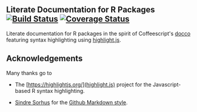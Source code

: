Literate Documentation for R Packages [![Build Status](https://travis-ci.org/robertzk/rocco.svg?branch=master)](https://travis-ci.org/robertzk/rocco) [![Coverage Status](https://coveralls.io/repos/robertzk/rocco/badge.svg?branch=master)](https://coveralls.io/r/robertzk/rocco)
--------------------

Literate documentation for R packages in the spirit of Coffeescript's [docco](https://github.com/jashkenas/docco)
featuring syntax highlighting using [highlight.js](https://highlightjs.org/).


Acknowledgements
----------------

Many thanks go to

 * The [https://highlightjs.org/](highlight.js) project for the Javascript-based
   R syntax highlighting.

 * [Sindre Sorhus](https://github.com/sindresorhus) for the [Github Markdown style](https://github.com/sindresorhus/github-markdown-css).

